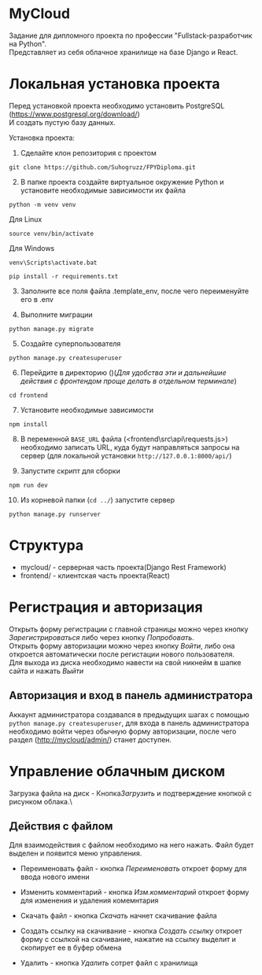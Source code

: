 # MyCloud

Задание для дипломного проекта по профессии "Fullstack-разработчик на Python".\
Представляет из себя облачное хранилище на базе Django и React.

# Локальная установка проекта

Перед установкой проекта необходимо установить PostgreSQL\
(<https://www.postgresql.org/download/>)\
И создать пустую базу данных.

Установка проекта:

1) Сделайте клон репозитория с проектом
```
git clone https://github.com/Suhogruzz/FPYDiploma.git
```
2) В папке проекта создайте виртуальное окружение Python и установите необходимые зависимости их файла 

```
python -m venv venv
```
Для Linux
```
source venv/bin/activate
```
Для Windows
```
venv\Scripts\activate.bat
```
```
pip install -r requirements.txt
```

3) Заполните все поля файла .template_env, после чего переименуйте его в .env

4) Выполните миграции 
```
python manage.py migrate
```
5) Создайте суперпользователя 
```
python manage.py createsuperuser
```

6) Перейдите в директорию (<frontend/>)(*Для удобства эти и дальнейшие действия с фронтендом проще делать в отдельном терминале*)
```
cd frontend
```
7) Установите необходимые зависимости
```
npm install
```
8) В переменной `BASE_URL` файла (<frontend\src\api\requests.js>) необходимо записать URL, куда будут направляться запросы на сервер (для локальной установки `http://127.0.0.1:8000/api/`)

9) Запустите скрипт для сборки
```
npm run dev
```

10) Из корневой папки (`cd ../`) запустите сервер
```
python manage.py runserver
```

# Структура 
* mycloud/ - серверная часть проекта(Django Rest Framework)
* frontend/ - клиентская часть проекта(React)

# Регистрация и авторизация

Открыть форму регистрации с главной страницы можно через кнопку *Зарегистрироваться* либо через кнопку *Попробовать*.\
Открыть форму авторизации можно через кнопку *Войти*, либо она откроется автоматически после регистации нового пользователя.\
Для выхода из диска необходимо навести на свой никнейм в шапке сайта и нажать *Выйти*

## Авторизация и вход в панель администратора

Аккаунт администратора создавался в предыдущих шагах с помощью `python manage.py createsuperuser`, для входа в панель администратора необходимо войти через обычную форму авторизации, после чего раздел (<http://mycloud/admin/>) станет доступен.

# Управление облачным диском

Загрузка файла на диск - Кнопка*Загрузить* и подтверждение кнопкой с рисунком облака.\

## Действия с файлом

Для взаимодействия с файлом необходимо на него нажать. Файл будет выделен и появится меню управления.

* Переименовать файл - кнопка *Переименовать* откроет форму для ввода нового имени

* Изменить комментарий - кнопка *Изм.комментарий* откроет форму для изменения и удаления комемнтария

* Скачать файл - кнопка *Скачать* начнет скачивание файла

* Создать ссылку на скачивание - кнопка *Создать ссылку* откроет форму с ссылкой на скачивание, нажатие на ссылку выделит и скопирует ее в буфер обмена

* Удалить - кнопка *Удалить* сотрет файл с хранилища

